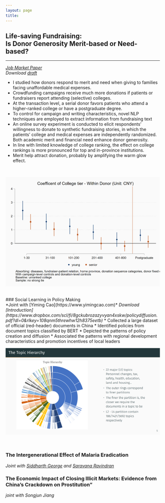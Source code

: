 ```yaml
---
layout: page
title: 
---
```


## Life-saving Fundraising:<br>Is Donor Generosity Merit-based or Need-based?
___
*[Job Market Paper](https://www.dropbox.com/sh/q8pac1tpqc267ei/AADVS3O44u_pddqG7TmLSjpCa?dl=0)*  
<i>Download [draft](https://www.dropbox.com/sh/q8pac1tpqc267ei/AADVS3O44u_pddqG7TmLSjpCa?dl=0)</i>
<br>
* I studied how donors respond to merit and need when giving to families facing unaffordable medical expenses.
* Crowdfunding campaigns receive much more donations if patients or fundraisers report attending (selective) colleges.
* At the transaction level, a serial donor favors patients who attend a higher-ranked college or have a postgraduate degree.
* To control for campaign and writing characteristics, novel NLP techniques are employed to extract information from fundraising text
* An online survey experiment is conducted to elicit respondents’ willingness to donate to synthetic fundraising stories, in which the patients’ college and medical expenses are independently randomized. Both academic merit and financial need enhance donor generosity.
* In line with limited knowledge of college ranking, the effect on college rankings is more pronounced for top and in-province institutions.
* Merit help attract donation, probably by amplifying the warm glow effect.
<br>

![Academic Merit Effect on Donation](/assets/coltier0918.png)

<br>
### Social Learning in Policy Making 

<br>
*Joint with [Yiming Cao](https://www.yimingcao.com)*  
<i>Download [Introduction](https://www.dropbox.com/scl/fi/8gckubrozazyvyan4xskw/policydiffusion.pdf?dl=0&rlkey=108qnm5threwhw12h8375eetb)</i>
* Collected a large dataset of official (red-header) documents in China
* Identified policies from document topics classified by BERT
* Depicted the patterns of policy creation and diffusion
* Associated the patterns with regional development characteristics and promotion incentives of local leaders
<br> 

![Topic Hierarchy by BERT](/assets/the_topic_hierarchy.png)

<br>


### The Intergenerational Effect of Malaria Eradication 
*Joint with [Siddharth George](https://sites.google.com/view/siddharthgeorge/home) and [Saravana Ravindran](https://www.saravanaravindran.com/)*  

### The Economic Impact of Closing Illicit Markets: Evidence from China’s Crackdown on Prostitution”
*joint with Songjun Jiang*





